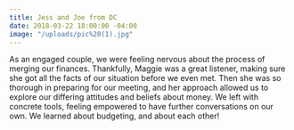 ```yaml
---
title: Jess and Joe from DC
date: 2018-03-22 18:00:00 -04:00
image: "/uploads/pic%20(1).jpg"
---
```


As an engaged couple, we were feeling nervous about the process of merging our finances. Thankfully, Maggie was a great listener, making sure she got all the facts of our situation before we even met. Then she was so thorough in preparing for our meeting, and her approach allowed us to explore our differing attitudes and beliefs about money. We left with concrete tools, feeling empowered to have further conversations on our own. We learned about budgeting, and about each other!